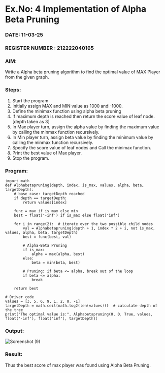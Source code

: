 # Ex.No: 4   Implementation of Alpha Beta Pruning 
### DATE: 11-03-25                                                                           
### REGISTER NUMBER : 212222040165
### AIM: 
Write a Alpha beta pruning algorithm to find the optimal value of MAX Player from the given graph.
### Steps:
1. Start the program
2. Initially  assign MAX and MIN value as 1000 and -1000.
3.  Define the minimax function  using alpha beta pruning
4.  If maximum depth is reached then return the score value of leaf node. [depth taken as 3]
5.  In Max player turn, assign the alpha value by finding the maximum value by calling the minmax function recursively.
6.  In Min player turn, assign beta value by finding the minimum value by calling the minmax function recursively.
7.  Specify the score value of leaf nodes and Call the minimax function.
8.  Print the best value of Max player.
9.  Stop the program. 

### Program:

```
import math
def Alphabetapruning(depth, index, is_max, values, alpha, beta, targetDepth):
    # base case: targetDepth reached
    if depth == targetDepth:
        return values[index]

    func = max if is_max else min
    best = float('-inf') if is_max else float('inf')

    for i in range(2):  # iterate over the two possible child nodes
        val = Alphabetapruning(depth + 1, index * 2 + i, not is_max, values, alpha, beta, targetDepth)
        best = func(best, val)

        # Alpha-Beta Pruning
        if is_max:
            alpha = max(alpha, best)
        else:
            beta = min(beta, best)

        # Pruning: if beta <= alpha, break out of the loop
        if beta <= alpha:
            break

    return best

# Driver code
values = [3, 5, 6, 9, 1, 2, 0, -1]
targetDepth = math.ceil(math.log2(len(values)))  # calculate depth of the tree
print("The optimal value is:", Alphabetapruning(0, 0, True, values, float('-inf'), float('inf'), targetDepth))
```


### Output:
![Screenshot (9)](https://github.com/user-attachments/assets/f337051c-d7a9-4f13-88c0-f1b7712f0778)



### Result:
Thus the best score of max player was found using Alpha Beta Pruning.

